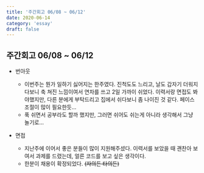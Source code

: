 ```yaml
---
title: '주간회고 06/08 ~ 06/12'
date: 2020-06-14
category: 'essay'
draft: false
---
```


## 주간회고 06/08 ~ 06/12

- 번아웃

  - 이번주는 뭔가 일하기 싫어지는 한주였다. 진척도도 느리고, 날도 갑자기 더워지다보니 축 쳐진 느낌이여서 연차를 쓰고 2일 가까이 쉬었다.
    이력서랑 면접도 봐야했지만, 다른 분에게 부탁드리고 집에서 쉬다보니 좀 나이진 것 같다. 페이스 조절이 많이 필요한듯...
  - 푹 쉬면서 공부라도 할까 했지만, 그러면 쉬어도 쉬는게 아니라 생각해서 그냥 놀기로...

- 면접
  - 지난주에 이어서 좋은 분들이 많이 지원해주셨다. 이력서를 보았을 때 괜찬아 보여서 과제를 드렸는데, 얼른 코드를 보고 싶은 생각이다.
  - 한분이 채용이 확정되었다. <del>(자의든 타의든)</del>
